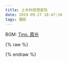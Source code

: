```yaml
---
title: 土木科技馆星轨
date: 2019-09-27 18:47:34
tags: 摄影
---
```

BGM: [Tino. 霞光](http://music.163.com/song?id=570152489)

{% raw %}
<div id="player"></div>
<script type="text/javascript" src="https://player.dogecloud.com/js/loader"></script>
<script type="text/javascript">
var player = new DogePlayer({
    container: document.getElementById('player'),
    userId: 2561,
    vcode: '0408c3adcbf2f218',
    autoPlay: false
});
</script>
{% endraw %}